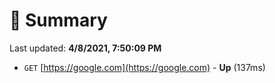 # 📖 Summary
Last updated: **4/8/2021, 7:50:09 PM**

- `GET` [https://google.com](https://google.com) - **Up** (137ms)
